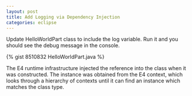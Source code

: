 ```yaml
---
layout: post
title: Add Logging via Dependency Injection
categories: eclipse
---
```


Update HelloWorldPart class to include the log variable.  Run it and you should see the debug message in the console.

{% gist 8510832 HelloWorldPart.java %}

The E4 runtime infrastructure injected the reference into the class when it was constructed.  The instance was obtained from the E4 context, which looks through a hierarchy of contexts until it can find an instance which matches the class type.
